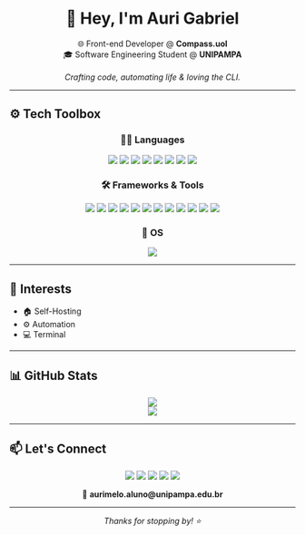 <h1 align="center">👋 Hey, I'm Auri Gabriel</h1>

<p align="center">
  🌐 Front-end Developer @ <strong>Compass.uol</strong><br>
  🎓 Software Engineering Student @ <strong>UNIPAMPA</strong><br><br>
  <em>Crafting code, automating life & loving the CLI.</em>
</p>

---

## ⚙️ Tech Toolbox

<div align="center">

### 👨‍💻 Languages  
<img src="https://img.shields.io/badge/JavaScript-F7DF1E?style=for-the-badge&logo=javascript&logoColor=black"/>  
<img src="https://img.shields.io/badge/TypeScript-3178C6?style=for-the-badge&logo=typescript&logoColor=white"/>  
<img src="https://img.shields.io/badge/Rust-000000?style=for-the-badge&logo=rust&logoColor=white"/>  
<img src="https://img.shields.io/badge/PHP-777BB4?style=for-the-badge&logo=php&logoColor=white"/>  
<img src="https://img.shields.io/badge/Java-ED8B00?style=for-the-badge&logo=java&logoColor=white"/>  
<img src="https://img.shields.io/badge/Dart-0175C2?style=for-the-badge&logo=dart&logoColor=white"/>  
<img src="https://img.shields.io/badge/Bash-121011?style=for-the-badge&logo=gnu-bash&logoColor=white"/>  
<img src="https://img.shields.io/badge/Python-3776AB?style=for-the-badge&logo=python&logoColor=white"/>

### 🛠 Frameworks & Tools  
<img src="https://img.shields.io/badge/React-61DAFB?style=for-the-badge&logo=react&logoColor=black"/>  
<img src="https://img.shields.io/badge/Flutter-02569B?style=for-the-badge&logo=flutter&logoColor=white"/>  
<img src="https://img.shields.io/badge/Laravel-FF2D20?style=for-the-badge&logo=laravel&logoColor=white"/>  
<img src="https://img.shields.io/badge/Spring_Boot-6DB33F?style=for-the-badge&logo=spring-boot&logoColor=white"/>  
<img src="https://img.shields.io/badge/Node.js-339933?style=for-the-badge&logo=nodedotjs&logoColor=white"/>  
<img src="https://img.shields.io/badge/NestJS-E0234E?style=for-the-badge&logo=nestjs&logoColor=white"/>  
<img src="https://img.shields.io/badge/Docker-2496ED?style=for-the-badge&logo=docker&logoColor=white"/>  
<img src="https://img.shields.io/badge/Git-F05032?style=for-the-badge&logo=git&logoColor=white"/>
<img src="https://img.shields.io/badge/MongoDB-47A248?style=for-the-badge&logo=mongodb&logoColor=white"/>  
<img src="https://img.shields.io/badge/PostgreSQL-4169E1?style=for-the-badge&logo=postgresql&logoColor=white"/>  
<img src="https://img.shields.io/badge/MySQL-4479A1?style=for-the-badge&logo=mysql&logoColor=white"/>  
<img src="https://img.shields.io/badge/SQLite-003B57?style=for-the-badge&logo=sqlite&logoColor=white"/>

### 🧠 OS  
<img src="https://img.shields.io/badge/Linux-FCC624?style=for-the-badge&logo=linux&logoColor=black"/>

</div>

---

## 🌱 Interests

- 🏠 Self-Hosting  
- ⚙️ Automation 
- 💻 Terminal

---

## 📊 GitHub Stats

<div align="center">
  <img src="https://github-readme-stats.vercel.app/api?username=auri-gabriel&show_icons=true&theme=gruvbox&hide_border=true" />
  <br>
  <img src="https://github-readme-stats.vercel.app/api/top-langs/?username=auri-gabriel&layout=compact&theme=gruvbox&hide_border=true"/>
</div>

---

## 📫 Let's Connect

<p align="center">
  <a href="https://linkedin.com/in/auri-gabriel"><img src="https://img.shields.io/badge/LinkedIn-0077B5?style=for-the-badge&logo=linkedin&logoColor=white"/></a>
  <a href="https://facebook.com/auri.gabriel"><img src="https://img.shields.io/badge/Facebook-1877F2?style=for-the-badge&logo=facebook&logoColor=white"/></a>
  <a href="https://twitter.com/auri_gabriel"><img src="https://img.shields.io/badge/Twitter-1DA1F2?style=for-the-badge&logo=twitter&logoColor=white"/></a>
  <a href="https://mastodon.social/@auri_gabriel"><img src="https://img.shields.io/badge/Mastodon-6364FF?style=for-the-badge&logo=mastodon&logoColor=white"/></a>
  <a href="https://instagram.com/auri_gabriel"><img src="https://img.shields.io/badge/Instagram-E4405F?style=for-the-badge&logo=instagram&logoColor=white"/></a>
</p>

<p align="center">📧 <strong>aurimelo.aluno@unipampa.edu.br</strong></p>

---

<p align="center"><em>Thanks for stopping by! ⭐️</em></p>
